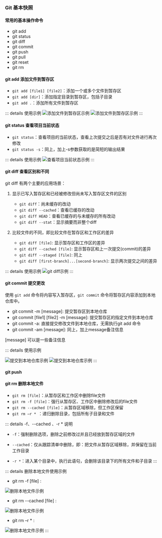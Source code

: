 ### Git 基本快照
#### 常用的基本操作命令
- git add
- git status
- git diff
- git commit
- git push
- git pull
- git reset
- git rm

#### git add 添加文件到暂存区
- `git add [file1] [file2]`：添加一个或多个文件到暂存区
- `git add [dir]`：添加指定目录到暂存区，包括子目录
- `git add .`：添加所有文件到暂存区

::: details 使用示例
<img :src="$withBase('/assets/git-images/basic-add1.png')" alt="添加文件到暂存区示例">
<img :src="$withBase('/assets/git-images/basic-add2.png')" alt="添加文件到暂存区示例">
:::

#### git status 查看项目当前状态
- `git status`：查看项目的当前状态，查看上次提交之后是否有对文件进行再次修改
- `git status -s`：同上，加上-s参数获取的是简短的输出结果

::: details 使用示例
<img :src="$withBase('/assets/git-images/basic-status.png')" alt="查看项目当前状态示例">
:::

#### git diff 查看区别和不同

git diff 有两个主要的应用场景：
1. 显示已写入暂存区和已经被修改但尚未写入暂存区文件的区别
    - `git diff`：尚未缓存的改动
    - `git diff --cached`：查看已缓存的改动
    - `git diff HEAD`：查看已缓存的与未缓存的所有改动
    - `git diff --stat`：显示摘要而非整个diff

2. 比较文件的不同，即比较文件在暂存区和工作区的差异
    - `git diff [file]`: 显示暂存区和工作区的差异
    - `git diff --cached [file]`: 显示暂存区和上一次提交(commit)的差异
    - `git diff --staged [file]`: 同上
    - `git diff [first-branch]...[second-branch]`: 显示两次提交之间的差异

::: details 使用示例
<img :src="$withBase('/assets/git-images/basic-diff.png')" alt="git diff示例">
:::


#### git commit 提交更改
使用 `git add` 命令将内容写入暂存区，`git commit` 命令将暂存区内容添加到本地仓库中。

- git commit -m [message]: 提交暂存区到本地仓库
- git commit [file1] [file2] -m [message]: 提交暂存区的指定文件到本地仓库
- git commit -a: 直接提交修改文件到本地仓库，无需执行git add 命令
- git commit -am [message]: 同上，加上message备注信息

[message] 可以是一些备注信息

::: details 使用示例

<img :src="$withBase('/assets/git-images/basic-commit.png')" alt="提交到本地仓库示例">

<img :src="$withBase('/assets/git-images/basic-commit-a.png')" alt="提交到本地仓库示例">
:::


#### git push 


#### git rm 删除本地文件
- `git rm [file]`：从暂存区和工作区中删除file文件
- `git rm -f [file]`：强行从暂存区、工作区中删除修改后的file文件
- `git rm --cached [file]`：从暂存区域移除，但工作区保留
- `git rm –r * `：递归删除目录，包括所有子目录和文件

::: details -f、--cached 、-r * 说明
* `-f`：强制删除选项，删除之前修改过并且已经放到暂存区域的文件

* `--cached`：仅从跟踪清单中删除，即：把文件从暂存区域移除，并保留在当前工作目录

* `-r *`：进入某个目录中，执行此语句，会删除该目录下的所有文件和子目录
:::

::: details 删除本地文件使用示例
- git rm -f [file] :

<img :src="$withBase('/assets/git-images/basic-rm3.png')" alt="删除本地文件示例">

- git rm --cached [file] :

<img :src="$withBase('/assets/git-images/basic-rm-cached.png')" alt="删除本地文件示例">

- git rm –r * :

<img :src="$withBase('/assets/git-images/basic-rm1.png')" alt="删除本地文件示例">
:::
